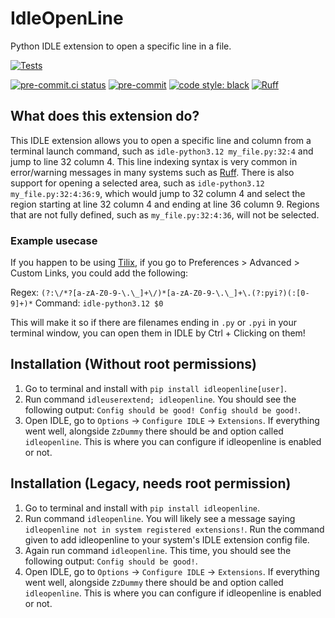 # IdleOpenLine
Python IDLE extension to open a specific line in a file.

[![Tests](https://github.com/CoolCat467/idleopenline/actions/workflows/tests.yml/badge.svg?branch=main)](https://github.com/CoolCat467/idleopenline/actions/workflows/tests.yml)
<!-- BADGIE TIME -->

[![pre-commit.ci status](https://results.pre-commit.ci/badge/github/CoolCat467/idleopenline/main.svg)](https://results.pre-commit.ci/latest/github/CoolCat467/idleopenline/main)
[![pre-commit](https://img.shields.io/badge/pre--commit-enabled-brightgreen?logo=pre-commit)](https://github.com/pre-commit/pre-commit)
[![code style: black](https://img.shields.io/badge/code_style-black-000000.svg)](https://github.com/psf/black)
[![Ruff](https://img.shields.io/endpoint?url=https://raw.githubusercontent.com/astral-sh/ruff/main/assets/badge/v2.json)](https://github.com/astral-sh/ruff)

<!-- END BADGIE TIME -->

## What does this extension do?
This IDLE extension allows you to open a specific line and column from
a terminal launch command, such as `idle-python3.12 my_file.py:32:4`
and jump to line 32 column 4. This line indexing syntax is very common
in error/warning messages in many systems such as [Ruff](https://github.com/astral-sh/ruff).
There is also support for opening a selected area, such as
`idle-python3.12 my_file.py:32:4:36:9`, which would jump to 32 column 4 and
select the region starting at line 32 column 4 and ending at line 36 column 9.
Regions that are not fully defined, such as `my_file.py:32:4:36`, will not
be selected.

### Example usecase
If you happen to be using [Tilix](https://gnunn1.github.io/tilix-web/), if you go to Preferences > Advanced > Custom Links,
you could add the following:

Regex: `(?:\/*?[a-zA-Z0-9-\.\_]+\/)*[a-zA-Z0-9-\.\_]+\.(?:pyi?)(:[0-9]+)*`
Command: `idle-python3.12 $0`

This will make it so if there are filenames ending in `.py` or `.pyi` in your terminal window,
you can open them in IDLE by Ctrl + Clicking on them!

## Installation (Without root permissions)
1) Go to terminal and install with `pip install idleopenline[user]`.
2) Run command `idleuserextend; idleopenline`. You should see the following
output: `Config should be good! Config should be good!`.
3) Open IDLE, go to `Options` -> `Configure IDLE` -> `Extensions`.
If everything went well, alongside `ZzDummy` there should be and
option called `idleopenline`. This is where you can configure if
idleopenline is enabled or not.

## Installation (Legacy, needs root permission)
1) Go to terminal and install with `pip install idleopenline`.
2) Run command `idleopenline`. You will likely see a message saying
`idleopenline not in system registered extensions!`. Run the command
given to add idleopenline to your system's IDLE extension config file.
3) Again run command `idleopenline`. This time, you should see the
following output: `Config should be good!`.
4) Open IDLE, go to `Options` -> `Configure IDLE` -> `Extensions`.
If everything went well, alongside `ZzDummy` there should be and
option called `idleopenline`. This is where you can configure if
idleopenline is enabled or not.
